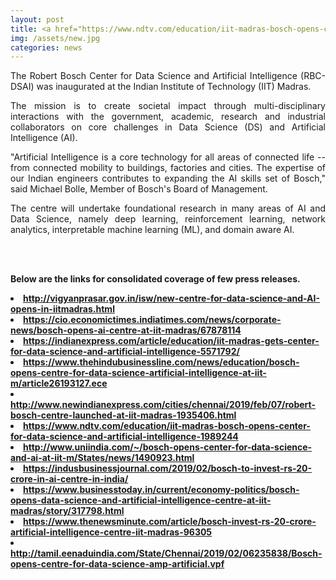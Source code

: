 ```yaml
---
layout: post
title: <a href="https://www.ndtv.com/education/iit-madras-bosch-opens-center-for-data-science-and-artificial-intelligence-1989244">Center For Data Science And Artificial Intelligence Opened At IIT Madras</a>
img: /assets/new.jpg
categories: news
---
```

<p align="justify">The Robert Bosch Center for Data Science and Artificial Intelligence (RBC-DSAI) was inaugurated at the Indian Institute of Technology (IIT) Madras.</p>

<p align="justify">The mission is to create societal impact through multi-disciplinary interactions with the government, academic, research and industrial collaborators on core challenges in Data Science (DS) and Artificial Intelligence (AI).</p>

<p align="justify">"Artificial Intelligence is a core technology for all areas of connected life -- from connected mobility to buildings, factories and cities. The expertise of our Indian engineers contributes to expanding the AI skills set of Bosch," said Michael Bolle, Member of Bosch's Board of Management.</p>

<p align="justify">The centre will undertake foundational research in many areas of AI and Data Science, namely deep learning, reinforcement learning, network analytics, interpretable machine learning (ML), and domain aware AI.</p>
<br><br>

<strong>Below are the links for consolidated coverage of few press releases.
<li> <a href="http://vigyanprasar.gov.in/isw/new-centre-for-data-science-and-AI-opens-in-iitmadras.html">http://vigyanprasar.gov.in/isw/new-centre-for-data-science-and-AI-opens-in-iitmadras.html</a> </li>
<li> <a href="https://cio.economictimes.indiatimes.com/news/corporate-news/bosch-opens-ai-centre-at-iit-madras/67878114">https://cio.economictimes.indiatimes.com/news/corporate-news/bosch-opens-ai-centre-at-iit-madras/67878114</a> </li><li> <a href="https://indianexpress.com/article/education/iit-madras-gets-center-for-data-science-and-artificial-intelligence-5571792/">https://indianexpress.com/article/education/iit-madras-gets-center-for-data-science-and-artificial-intelligence-5571792/</a> </li>
<li> <a href="https://www.thehindubusinessline.com/news/education/bosch-opens-centre-for-data-science-artificial-intelligence-at-iit-m/article26193127.ece">https://www.thehindubusinessline.com/news/education/bosch-opens-centre-for-data-science-artificial-intelligence-at-iit-m/article26193127.ece</a> </li>
<li> <a href="http://www.newindianexpress.com/cities/chennai/2019/feb/07/robert-bosch-centre-launched-at-iit-madras-1935406.html">http://www.newindianexpress.com/cities/chennai/2019/feb/07/robert-bosch-centre-launched-at-iit-madras-1935406.html</a> </li>
<li> <a href="https://www.ndtv.com/education/iit-madras-bosch-opens-center-for-data-science-and-artificial-intelligence-1989244">https://www.ndtv.com/education/iit-madras-bosch-opens-center-for-data-science-and-artificial-intelligence-1989244</a> </li>
<li> <a href="http://www.uniindia.com/~/bosch-opens-center-for-data-science-and-ai-at-iit-m/States/news/1490923.html">http://www.uniindia.com/~/bosch-opens-center-for-data-science-and-ai-at-iit-m/States/news/1490923.html</a> </li>
<li> <a href="https://indusbusinessjournal.com/2019/02/bosch-to-invest-rs-20-crore-in-ai-centre-in-india/">https://indusbusinessjournal.com/2019/02/bosch-to-invest-rs-20-crore-in-ai-centre-in-india/</a> </li>
<li> <a href="https://www.businesstoday.in/current/economy-politics/bosch-opens-data-science-and-artificial-intelligence-centre-at-iit-madras/story/317798.html">https://www.businesstoday.in/current/economy-politics/bosch-opens-data-science-and-artificial-intelligence-centre-at-iit-madras/story/317798.html</a> </li>
<li> <a href="https://www.thenewsminute.com/article/bosch-invest-rs-20-crore-artificial-intelligence-centre-iit-madras-96305">https://www.thenewsminute.com/article/bosch-invest-rs-20-crore-artificial-intelligence-centre-iit-madras-96305</a> </li>
<li> <a href="http://tamil.eenaduindia.com/State/Chennai/2019/02/06235838/Bosch-opens-centre-for-data-science-amp-artificial.vpf">http://tamil.eenaduindia.com/State/Chennai/2019/02/06235838/Bosch-opens-centre-for-data-science-amp-artificial.vpf</a> </li>

